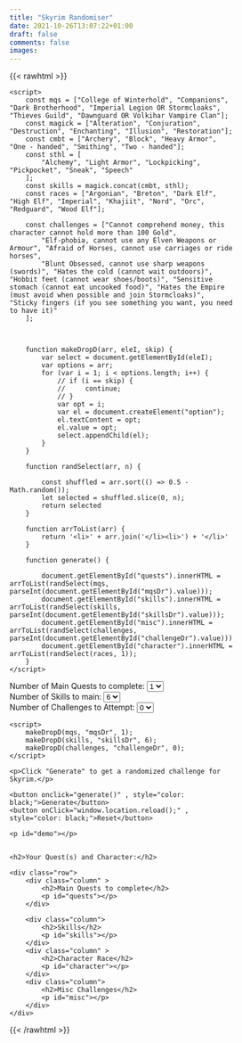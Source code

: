 ```yaml
---
title: "Skyrim Randomiser"
date: 2021-10-26T13:07:22+01:00
draft: false
comments: false
images:
---
```


{{< rawhtml >}}

 <style>
        * {
            box-sizing: border-box;
        }
        /* Create three equal columns that floats next to each other */
        

        .column {
            float: left;
            width: 50%;
            padding: 10px;
            height: auto;
            /* Should be removed. Only for demonstration */
        }
        /* Clear floats after the columns */
        
        .row:after {
            content: "";
            display: table;
            clear: both;
        }

        select.option
        {
            
            color: black;
        }
    </style>

    <script>
        const mqs = ["College of Winterhold", "Companions", "Dark Brotherhood", "Imperial Legion OR Stormcloaks", "Thieves Guild", "Dawnguard OR Volkihar Vampire Clan"];
        const magick = ["Alteration", "Conjuration", "Destruction", "Enchanting", "Illusion", "Restoration"];
        const cmbt = ["Archery", "Block", "Heavy Armor", "One - handed", "Smithing", "Two - handed"];
        const sthl = [
            "Alchemy", "Light Armor", "Lockpicking", "Pickpocket", "Sneak", "Speech"
        ];
        const skills = magick.concat(cmbt, sthl);
        const races = ["Argonian", "Breton", "Dark Elf", "High Elf", "Imperial", "Khajiit", "Nord", "Orc", "Redguard", "Wood Elf"];

        const challenges = ["Cannot comprehend money, this character cannot hold more than 100 Gold",
            "Elf-phobia, cannot use any Elven Weapons or Armour", "Afraid of Horses, cannot use carriages or ride horses",
            "Blunt Obsessed, cannot use sharp weapons (swords)", "Hates the cold (cannot wait outdoors)", "Hobbit feet (cannot wear shoes/boots)", "Sensitive stomach (cannot eat uncooked food)", "Hates the Empire (must avoid when possible and join Stormcloaks)", "Sticky fingers (if you see something you want, you need to have it)"
        ];



        function makeDropD(arr, eleI, skip) {
            var select = document.getElementById(eleI);
            var options = arr;
            for (var i = 1; i < options.length; i++) {
                // if (i == skip) {
                //     continue;
                // }
                var opt = i;
                var el = document.createElement("option");
                el.textContent = opt;
                el.value = opt;
                select.appendChild(el);
            }
        }

        function randSelect(arr, n) {

            const shuffled = arr.sort(() => 0.5 - Math.random());
            let selected = shuffled.slice(0, n);
            return selected
        }

        function arrToList(arr) {
            return '<li>' + arr.join('</li><li>') + '</li>'
        }

        function generate() {

            document.getElementById("quests").innerHTML = arrToList(randSelect(mqs, parseInt(document.getElementById("mqsDr").value)));
            document.getElementById("skills").innerHTML = arrToList(randSelect(skills, parseInt(document.getElementById("skillsDr").value)));
            document.getElementById("misc").innerHTML = arrToList(randSelect(challenges, parseInt(document.getElementById("challengeDr").value)))
            document.getElementById("character").innerHTML = arrToList(randSelect(races, 1));
        }
    </script>


<form id="frm1">
        <label for="mqsDr">Number of Main Quests to complete:</label>
        <select name="mqsDr" id="mqsDr">
            <option value="1">1</option>
        </select>
        <br>
        <label for="skillsDr">Number of Skills to main:</label>
        <select name="skillsDr" id="skillsDr">
            <option value="6">6</option>
        </select>
        <br>
        <label for="challengeDr">Number of Challenges to Attempt:</label>
        <select name="challengeDr" id="challengeDr">
            <option value="0">0</option>
        </select>
    </form>

    <script>
        makeDropD(mqs, "mqsDr", 1);
        makeDropD(skills, "skillsDr", 6);
        makeDropD(challenges, "challengeDr", 0);
    </script>

    <p>Click "Generate" to get a randomized challenge for Skyrim.</p>

    <button onclick="generate()" , style="color: black;">Generate</button>
    <button onClick="window.location.reload();" , style="color: black;">Reset</button>

    <p id="demo"></p>


    <h2>Your Quest(s) and Character:</h2>

    <div class="row">
        <div class="column" >
            <h2>Main Quests to complete</h2>
            <p id="quests"></p>
        </div>

        <div class="column">
            <h2>Skills</h2>
            <p id="skills"></p>
        </div>
        <div class="column" >
            <h2>Character Race</h2>
            <p id="character"></p>
        </div>
        <div class="column">
            <h2>Misc Challenges</h2>
            <p id="misc"></p>
        </div>
    </div>
{{< /rawhtml >}}
